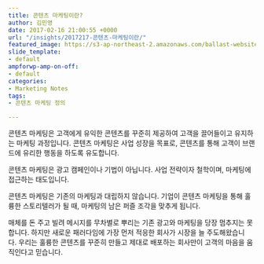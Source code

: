 ```yaml
---
title: 콘텐츠 마케팅이란?
author: 김민영
date: 2017-02-16 21:00:55 +0000
url: "/insights/2017217-콘텐츠-마케팅이란/"
featured_image: https://s3-ap-northeast-2.amazonaws.com/ballast-website-images/wp-content/uploads/2017/02/15110119/img-3.png
slide_template:
- default
ampforwp-amp-on-off:
- default
categories:
- Marketing Notes
tags:
- 콘텐츠 마케팅 정의

---
```

콘텐츠 마케팅은 고객에게 유익한 콘텐츠를 꾸준히 제공하여 고객을 끌어들이고 유지하는 마케팅 과정입니다. 콘텐츠 마케팅은 사업 성장을 목표로, 콘텐츠를 통해 고객이 브랜드에 유리한 행동을 하도록 유도합니다.

콘텐츠 마케팅은 광고 캠페인이나 기법이 아닙니다. 사업 전략이자 철학이며, 마케팅에 접근하는 태도입니다.

콘텐츠 마케팅은 기존의 마케팅과 대립하지 않습니다. 기업이 콘텐츠 마케팅을 통해 훌륭한 스토리텔러가 될 때, 마케팅의 남은 퍼즐 조각을 맞추게 됩니다.

매체를 돈 주고 빌려 메시지를 무차별로 뿌리는 기존 광고와 마케팅을 당장 멈추지는 못합니다. 하지만 새로운 패러다임에 가장 먼저 적응한 회사가 시장을 늘 주도해왔습니다. 우리는 훌륭한 콘텐츠를 꾸준히 만들고 제대로 배포하는 회사만이 고객의 마음을 움직인다고 믿습니다.